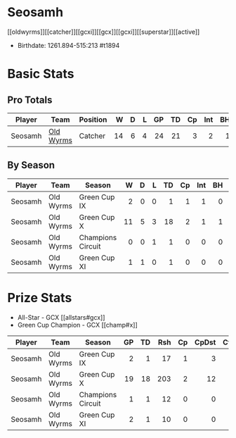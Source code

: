 # Seosamh

[[oldwyrms]][[catcher]][[gcxi]][[gcx]][[gcxi]][[superstar]][[active]]

* Birthdate: 1261.894-515:213 #t1894 

# Basic Stats

## Pro Totals

| Player           | Team        | Position      | W | D | L | GP | TD | Cp | Int | BH | SI | Ki | MVP | SPP |
|------------------|-------------|---------------|--:|--:|--:|---:|---:|---:|----:|---:|---:|---:|----:|----:|
| Seosamh | [Old Wyrms](../teams/oldwyrms) | Catcher  |   14 |    6 |    4 |   24 |   21 |    3 |    2 |    1 |    1 |    0 |    3 |   89 |


## By Season

| Player | Team         | Season          | W | D | L | TD | Cp | Int | BH | SI | Ki | MVP | SPP |
|--------|--------------|-----------------|--:|--:|--:|---:|---:|----:|---:|---:|---:|----:|----:|
| Seosamh | Old Wyrms | Green Cup IX      |    2 |    0 |    0 |    1 |    1 |    1 |    0 |    0 |    0 |    0 |    6 |
| Seosamh | Old Wyrms | Green Cup X       |   11 |    5 |    3 |   18 |    2 |    1 |    1 |    1 |    0 |    3 |   77 |
| Seosamh | Old Wyrms | Champions Circuit |    0 |    0 |    1 |    1 |    0 |    0 |    0 |    0 |    0 |    0 |    3 |
| Seosamh | Old Wyrms | Green Cup XI      |    1 |    1 |    0 |    1 |    0 |    0 |    0 |    0 |    0 |    0 |    3 |


# Prize Stats

* All-Star - GCX [[allstars#gcx]]
* Green Cup Champion - GCX [[champ#x]]

| Player | Team         | Season          | GP | TD | Rsh | Cp | CpDst | Ctch | Int | Cas | Blk | Sck | MVP | SPP |
|--------|--------------|-----------------|---:|---:|----:|---:|------:|-----:|----:|----:|----:|----:|----:|----:|
| Seosamh | Old Wyrms | Green Cup IX      |  2 |    1 |   17 |    1 |     3 |    1 |    1 |    0 |    2 |    0 |    0 |    6 |
| Seosamh | Old Wyrms | Green Cup X       | 19 |   18 |  203 |    2 |    12 |   24 |    1 |    2 |   43 |    1 |    3 |   77 |
| Seosamh | Old Wyrms | Champions Circuit |  1 |    1 |   12 |    0 |     0 |    2 |    0 |    0 |    0 |    0 |    0 |    3 |
| Seosamh | Old Wyrms | Green Cup XI      |  2 |    1 |   10 |    0 |     0 |    1 |    0 |    0 |    0 |    0 |    0 |    3 |


